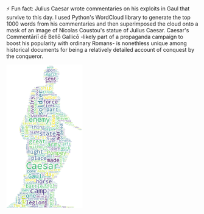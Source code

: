⚡ Fun fact: Julius Caesar wrote commentaries on his exploits in Gaul that survive to this day. I used Python's WordCloud library to generate the top 1000 words from his commentaries and then superimposed the cloud onto a mask of an image of Nicolas Coustou's statue of Julius Caesar. Caesar's Commentāriī dē Bellō Gallicō -likely part of a propaganda campaign to boost his popularity with ordinary Romans- is nonethless unique among historical documents for being a relatively detailed account of conquest by the conqueror.

<img src="https://raw.githubusercontent.com/RobertsEng/RobertsEng/main/caesarcloud.png" width="200"/>


<!--
**RobertsEng/RobertsEng** is a ✨ _special_ ✨ repository because its `README.md` (this file) appears on your GitHub profile.

Here are some ideas to get you started:

- 🔭 I’m currently working on ...
- 🌱 I’m currently learning ...
- 👯 I’m looking to collaborate on ...
- 🤔 I’m looking for help with ...
- 💬 Ask me about ...
- 📫 How to reach me: ...
- 😄 Pronouns: ...
- ⚡ Fun fact: ...
-->
